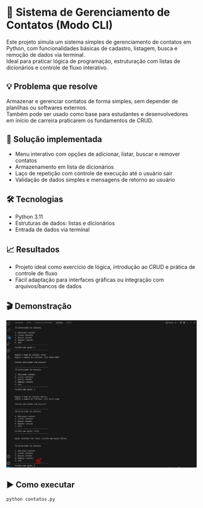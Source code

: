 # 📇 Sistema de Gerenciamento de Contatos (Modo CLI)

Este projeto simula um sistema simples de gerenciamento de contatos em Python, com funcionalidades básicas de cadastro, listagem, busca e remoção de dados via terminal.  
Ideal para praticar lógica de programação, estruturação com listas de dicionários e controle de fluxo interativo.

## 💡 Problema que resolve
Armazenar e gerenciar contatos de forma simples, sem depender de planilhas ou softwares externos.  
Também pode ser usado como base para estudantes e desenvolvedores em início de carreira praticarem os fundamentos de CRUD.

## 🚀 Solução implementada
- Menu interativo com opções de adicionar, listar, buscar e remover contatos
- Armazenamento em lista de dicionários
- Laço de repetição com controle de execução até o usuário sair
- Validação de dados simples e mensagens de retorno ao usuário

## 🛠️ Tecnologias
- Python 3.11
- Estruturas de dados: listas e dicionários
- Entrada de dados via terminal

## 📈 Resultados
- Projeto ideal como exercício de lógica, introdução ao CRUD e prática de controle de fluxo
- Fácil adaptação para interfaces gráficas ou integração com arquivos/bancos de dados

## 🎬 Demonstração
![Gerenciador Contatos](./img/contatos_demo.gif)

## ▶️ Como executar

```bash
python contatos.py

